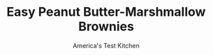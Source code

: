 ---
layout: ../../layouts/MarkdownPostLayout.astro
title: Easy Peanut Butter-Marshmallow Brownies
author: America's Test Kitchen
pubDate: 2023-03-15
description: "Our easy mixing method opened the door for some exciting variations."
image_url: https://res.cloudinary.com/hksqkdlah/image/upload/ar_1:1,c_fill,dpr_2.0,f_auto,fl_lossy.progressive.strip_profile,g_faces:auto,q_auto:low,w_344/39491_sfs-peanut-butter-marshmallow-brownies-53
tags: ["Desserts or Baked Goods","Chocolate","Brownies & Bars"]
calories: 6158
protein: 9
carbohydrates: 77
fats: 
fiber: 3
ingredients: ["1/2 cup plus 2 tablespoons, boiling water","2 ounces, unsweetened chocolate, chopped fine","1/3 cup (1 ounce), Dutch-processed cocoa powder","2 1/2 cups (17 1/2 ounces), sugar","1/2 cup plus 2 tablespoons, vegetable oil","2 , large eggs plus 2 large yolks","4 tablespoons, unsalted butter, melted","2 teaspoons, vanilla extract","1 3/4 cups (8 3/4 ounces), all-purpose flour","3/4 teaspoon, salt","1 cup (6 ounces), peanut butter chips","1/2 cup, marshmallow creme"]
serves: 10
time: "1 hour, plus 2½ hours cooling"
instructions: ["Adjust oven rack to lowest position and heat oven to 350 degrees. Make foil sling for 13 by 9-inch baking pan by folding 2 long sheets of aluminum foil; first sheet should be 13 inches wide and second sheet should be 9 inches wide. Lay sheets of foil in pan perpendicular to each other, with extra foil hanging over edges of pan. Push foil into corners and up sides of pan, smoothing foil flush to pan. Spray foil with vegetable oil spray.","Whisk boiling water, chocolate, and cocoa in large bowl until chocolate is melted. Whisk in sugar, oil, eggs and yolks, melted butter, and vanilla until combined. Gently whisk in flour and salt until just incorporated. Fold peanut butter chips into batter.","Transfer batter to prepared pan. Dollop marshmallow creme evenly over top of batter. Using tip of paring knife, swirl marshmallow creme into batter. Bake until toothpick inserted in center comes out with few moist crumbs attached, 30 to 35 minutes, rotating pan halfway through baking. Transfer pan to wire rack and let cool for 1½ hours.","Using foil overhang, lift brownies out of pan. Return brownies to wire rack and let cool completely, about 1 hour. Cut into 2-inch squares and serve."]
nutrition: ["257 mg Potassium","148 mg Phosphorus","29 mg Calcium","3 mg Iron","67 mg Magnesium","197 mg Sodium","1 mg Zinc","31 g Fat","3 mg Niacin (B3)","17 g Monounsaturated","5 g Polyunsaturated","49 mg Cholesterol","7 g Saturated","3 g Fiber","38 µg Folic acid","29 µg Folate (food)","53 g Sugars","1 µg Vitamin K","27 g Water","77 g Carbs","94 µg Folate equivalent (total)","9 g Protein","4 mg Vitamin E","54 µg Vitamin A","615 kcal Energy","50 g Sugars, added","6158 calories"]
notes: "For an accurate measurement of boiling water, bring a full kettle of water to a boil and then measure out the desired amount."
---